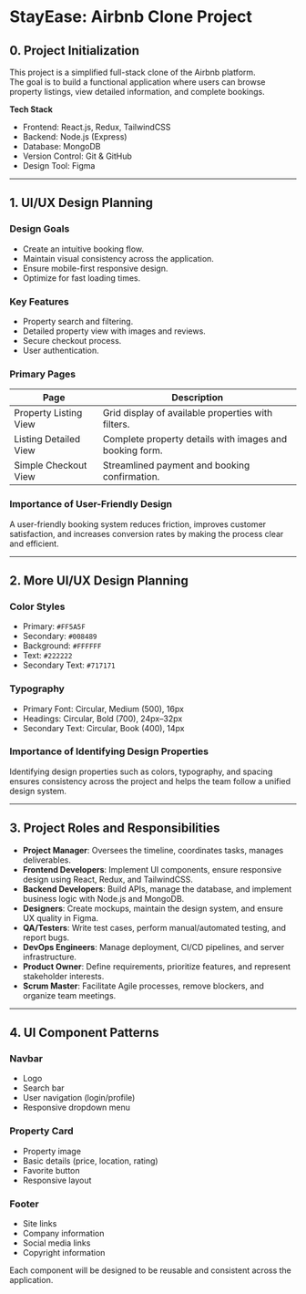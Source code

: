 # StayEase: Airbnb Clone Project

## 0. Project Initialization
This project is a simplified full-stack clone of the Airbnb platform.  
The goal is to build a functional application where users can browse property listings, view detailed information, and complete bookings.  

**Tech Stack**  
- Frontend: React.js, Redux, TailwindCSS  
- Backend: Node.js (Express)  
- Database: MongoDB  
- Version Control: Git & GitHub  
- Design Tool: Figma  

---

## 1. UI/UX Design Planning

### Design Goals
- Create an intuitive booking flow.  
- Maintain visual consistency across the application.  
- Ensure mobile-first responsive design.  
- Optimize for fast loading times.  

### Key Features
- Property search and filtering.  
- Detailed property view with images and reviews.  
- Secure checkout process.  
- User authentication.  

### Primary Pages
| Page | Description |
|------|-------------|
| Property Listing View | Grid display of available properties with filters. |
| Listing Detailed View | Complete property details with images and booking form. |
| Simple Checkout View | Streamlined payment and booking confirmation. |

### Importance of User-Friendly Design
A user-friendly booking system reduces friction, improves customer satisfaction, and increases conversion rates by making the process clear and efficient.  

---

## 2. More UI/UX Design Planning

### Color Styles
- Primary: `#FF5A5F`  
- Secondary: `#008489`  
- Background: `#FFFFFF`  
- Text: `#222222`  
- Secondary Text: `#717171`  

### Typography
- Primary Font: Circular, Medium (500), 16px  
- Headings: Circular, Bold (700), 24px–32px  
- Secondary Text: Circular, Book (400), 14px  

### Importance of Identifying Design Properties
Identifying design properties such as colors, typography, and spacing ensures consistency across the project and helps the team follow a unified design system.  

---

## 3. Project Roles and Responsibilities

- **Project Manager**: Oversees the timeline, coordinates tasks, manages deliverables.  
- **Frontend Developers**: Implement UI components, ensure responsive design using React, Redux, and TailwindCSS.  
- **Backend Developers**: Build APIs, manage the database, and implement business logic with Node.js and MongoDB.  
- **Designers**: Create mockups, maintain the design system, and ensure UX quality in Figma.  
- **QA/Testers**: Write test cases, perform manual/automated testing, and report bugs.  
- **DevOps Engineers**: Manage deployment, CI/CD pipelines, and server infrastructure.  
- **Product Owner**: Define requirements, prioritize features, and represent stakeholder interests.  
- **Scrum Master**: Facilitate Agile processes, remove blockers, and organize team meetings.  

---

## 4. UI Component Patterns

### Navbar
- Logo  
- Search bar  
- User navigation (login/profile)  
- Responsive dropdown menu  

### Property Card
- Property image  
- Basic details (price, location, rating)  
- Favorite button  
- Responsive layout  

### Footer
- Site links  
- Company information  
- Social media links  
- Copyright information  

Each component will be designed to be reusable and consistent across the application.  
